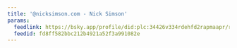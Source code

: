 ```yaml
---
title: '@nicksimson.com - Nick Simson'
params:
  feedlink: https://bsky.app/profile/did:plc:34426v334rdehfd2rapmaapr/rss
  feedid: fd8ff582bbc212b4921a52f3a991082e
---
```

